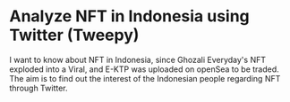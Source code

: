 # Analyze NFT in Indonesia using Twitter (Tweepy)
I want to know about NFT in Indonesia, since Ghozali Everyday's NFT exploded into a Viral, and E-KTP was uploaded on openSea to be traded. The aim is to find out the interest of the Indonesian people regarding NFT through Twitter.
